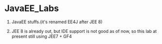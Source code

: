# JavaEE_Labs

1. JavaEE stuffs.(it's renamed EE4J after JEE 8)

2. JEE 8 is already out, but IDE support is not good as of now, 
   so this lab at present still using JEE7 + GF4
